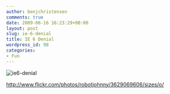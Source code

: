 ```yaml
---
author: benjchristensen
comments: true
date: 2009-06-16 16:23:29+00:00
layout: post
slug: ie-6-denial
title: IE 6 Denial
wordpress_id: 98
categories:
- Fun
---
```


![ie6-denial](http://benjchristensen.files.wordpress.com/2009/06/ie6-denial.jpg?w=800)



http://www.flickr.com/photos/robotjohnny/3629069606/sizes/o/

